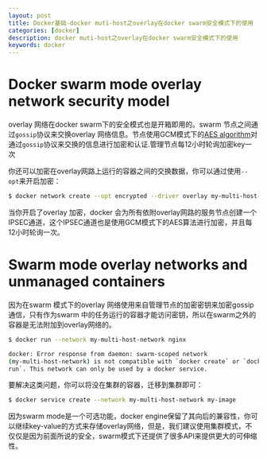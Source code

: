 ```yaml
---
layout: post
title: Docker基础-docker muti-host之overlay在docker swarm安全模式下的使用
categories: [docker]
description: docker muti-host之overlay在docker swarm安全模式下的使用
keywords: docker
---
```


# Docker swarm mode overlay network security model
overlay 网络在docker swarm下的安全模式也是开箱即用的。swarm 节点之间通过`gossip`协议来交换overlay 网络信息。节点使用GCM模式下的[AES algorithm](https://en.wikipedia.org/wiki/Galois/Counter_Mode)对通过`gossip`协议来交换的信息进行加密和认证.管理节点每12小时轮询加密key一次
<!--more-->
你还可以加密在overlay网路上运行的容器之间的交换数据，你可以通过使用`--opt`来开启加密：
```bash
$ docker network create --opt encrypted --driver overlay my-multi-host-network
```

当你开启了overlay 加密，docker 会为所有依附overlay网路的服务节点创建一个IPSEC通道，这个IPSEC通道也是使用GCM模式下的AES算法进行加密，并且每12小时轮询一次。

# Swarm mode overlay networks and unmanaged containers
因为在swarm 模式下的overlay 网络使用来自管理节点的加密密钥来加密gossip通信，只有作为swarm 中的任务运行的容器才能访问密钥，所以在swarm之外的容器是无法附加到overlay网络的。
```bash
$ docker run --network my-multi-host-network nginx

docker: Error response from daemon: swarm-scoped network
(my-multi-host-network) is not compatible with `docker create` or `docker
run`. This network can only be used by a docker service.
```

要解决这类问题，你可以将没在集群的容器，迁移到集群即可：
```bash
$ docker service create --network my-multi-host-network my-image
```

因为swarm mode是一个可选功能，docker engine保留了其向后的兼容性，你可以继续key-value的方式来存储overlay网络，但是，我们建议使用集群模式，不仅仅是因为前面所说的安全，swarm模式下还提供了很多API来提供更大的可伸缩性。
